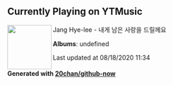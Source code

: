 ## Currently Playing on YTMusic

[<img align="left" width="100" src="https://i.ytimg.com/vi/qMo9b7aVBiA/sddefault.jpg?sqp=-oaymwEWCJADEOEBIAQqCghqEJQEGHgg6AJIWg&rs">](https://music.youtube.com/channel/UCcZ9No71pKWWEcgsKcypHwg)

Jang Hye-lee - 내게 남은 사랑을 드릴께요

**Albums**: undefined

Last updated at 08/18/2020 11:34

#### Generated with [20chan/github-now](https://github.com/20chan/github-now)


<!--
**20chan/20chan** is a ✨ _special_ ✨ repository because its `README.md` (this file) appears on your GitHub profile.

Here are some ideas to get you started:

- 🔭 I’m currently working on ...
- 🌱 I’m currently learning ...
- 👯 I’m looking to collaborate on ...
- 🤔 I’m looking for help with ...
- 💬 Ask me about ...
- 📫 How to reach me: ...
- 😄 Pronouns: ...
- ⚡ Fun fact: ...
-->
